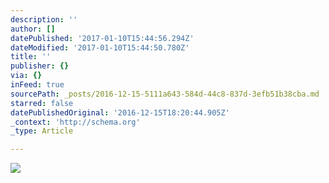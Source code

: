 ```yaml
---
description: ''
author: []
datePublished: '2017-01-10T15:44:56.294Z'
dateModified: '2017-01-10T15:44:50.780Z'
title: ''
publisher: {}
via: {}
inFeed: true
sourcePath: _posts/2016-12-15-5111a643-584d-44c8-837d-3efb51b38cba.md
starred: false
datePublishedOriginal: '2016-12-15T18:20:44.905Z'
_context: 'http://schema.org'
_type: Article

---
```

![](https://the-grid-user-content.s3-us-west-2.amazonaws.com/153256af-0d94-4744-93a1-04776a769440.gif)